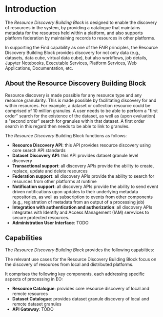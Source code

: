 # Introduction

The _Resource Discovery Building Block_ is designed to enable the discovery of resources in the system, by providing a catalogue that maintains metadata for the resources held within a platform, and also supports platform federation by maintaining records to resources in other platforms.

In supporting the Find capability as one of the FAIR principles, the Resource Discovery Building Block provides discovery for not only data (e.g., datasets, data cube, virtual data cube), but also workflows, job details, Jupyter Notebooks, Executable Services, Platform Services, Web Applications, Documentation, etc.


## About the Resource Discovery Building Block

Resource discovery is made possible for any resource type and any resource granularity. This is made possible by facilitating discovery for and within resources. For example, a dataset or collection resource could be comprised of 10 million granules. A user needs to be able to perform a "first order" search for the existence of the dataset, as well as (upon evaluation) a "second order" search for granules within that dataset. A first order search in this regard then needs to be able to link to granules.

The _Resource Discovery_ Building Block functions as follows:

- **Resource Discovery API**: this API provides resource discovery using core search API standards
- **Dataset Discovery API**: this API provides dataset granule level discovery
- **Transactional support**: all discovery APIs provide the ability to create, replace, update and delete resources
- **Federation support**: all discovery APIs provide the ability to search for resources from other platforms at runtime
- **Notification support**: all discovery APIs provide the ability to send event driven notifications upon updates to their underlying metadata repositories, as well as subscription to events from other components (e.g., registration of metadata from an output of a processing job)
- **Integration with authentication and authorization**: all discovery APIs integrates with Identify and Access Management (IAM) servvices to secure protected resources.
- **Administration User Interface**: TODO

## Capabilities

The _Resource Discovery Building Block_ provides the following capabilties:

The relevant use cases for the Resource Discovery Building Block focus on the discovery of resources from local and distributed platforms.

It comprises the following key components, each addressing specific aspects of processing in EO:

- **Resource Catalogue**: provides core resource discovery of local and remote resources
- **Dataset Catalogue**: provides dataset granule discovery of local and remote dataset granules
- **API Gateway**: TODO

